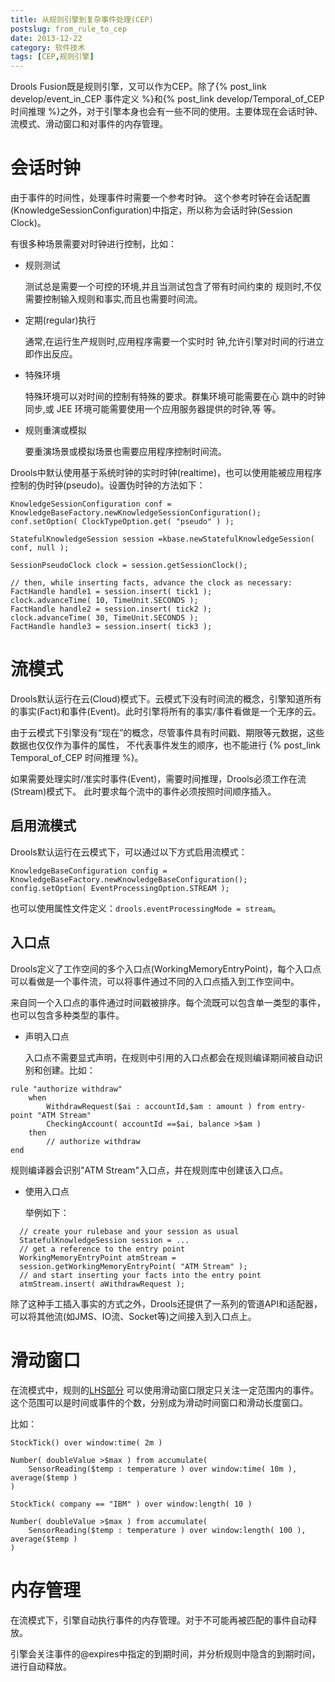 ```yaml
---
title: 从规则引擎到复杂事件处理(CEP)
postslug: from_rule_to_cep
date: 2013-12-22
category: 软件技术
tags: [CEP,规则引擎]
---
```


Drools Fusion既是规则引擎，又可以作为CEP。除了{% post_link develop/event_in_CEP 事件定义 %}和{% post_link develop/Temporal_of_CEP 时间推理 %}之外，对于引擎本身也会有一些不同的使用。主要体现在会话时钟、流模式、滑动窗口和对事件的内存管理。

# 会话时钟

由于事件的时间性，处理事件时需要一个参考时钟。
这个参考时钟在会话配置(KnowledgeSessionConfiguration)中指定，所以称为会话时钟(Session Clock)。

有很多种场景需要对时钟进行控制，比如：

- 规则测试

  测试总是需要一个可控的环境,并且当测试包含了带有时间约束的 规则时,不仅需要控制输入规则和事实,而且也需要时间流。

- 定期(regular)执行

  通常,在运行生产规则时,应用程序需要一个实时时 钟,允许引擎对时间的行进立即作出反应。

- 特殊环境

  特殊环境可以对时间的控制有特殊的要求。群集环境可能需要在心 跳中的时钟同步,或 JEE 环境可能需要使用一个应用服务器提供的时钟,等 等。
- 规则重演或模拟

  要重演场景或模拟场景也需要应用程序控制时间流。

Drools中默认使用基于系统时钟的实时时钟(realtime)，也可以使用能被应用程序控制的伪时钟(pseudo)。设置伪时钟的方法如下：

```
KnowledgeSessionConfiguration conf = KnowledgeBaseFactory.newKnowledgeSessionConfiguration();
conf.setOption( ClockTypeOption.get( "pseudo" ) );

StatefulKnowledgeSession session =kbase.newStatefulKnowledgeSession( conf, null );

SessionPseudoClock clock = session.getSessionClock();

// then, while inserting facts, advance the clock as necessary:
FactHandle handle1 = session.insert( tick1 );
clock.advanceTime( 10, TimeUnit.SECONDS );
FactHandle handle2 = session.insert( tick2 );
clock.advanceTime( 30, TimeUnit.SECONDS );
FactHandle handle3 = session.insert( tick3 );

```






# 流模式

Drools默认运行在云(Cloud)模式下。云模式下没有时间流的概念，引擎知道所有的事实(Fact)和事件(Event)。此时引擎将所有的事实/事件看做是一个无序的云。

由于云模式下引擎没有“现在”的概念，尽管事件具有时间戳、期限等元数据，这些数据也仅仅作为事件的属性，
不代表事件发生的顺序，也不能进行
{% post_link Temporal_of_CEP 时间推理 %}。

如果需要处理实时/准实时事件(Event)，需要时间推理，Drools必须工作在流(Stream)模式下。
此时要求每个流中的事件必须按照时间顺序插入。

## 启用流模式

Drools默认运行在云模式下，可以通过以下方式启用流模式：

```
KnowledgeBaseConfiguration config =
KnowledgeBaseFactory.newKnowledgeBaseConfiguration();
config.setOption( EventProcessingOption.STREAM );
```

也可以使用属性文件定义：`drools.eventProcessingMode = stream`。

## 入口点

Drools定义了工作空间的多个入口点(WorkingMemoryEntryPoint)，每个入口点可以看做是一个事件流，可以将事件通过不同的入口点插入到工作空间中。

来自同一个入口点的事件通过时间戳被排序。每个流既可以包含单一类型的事件，也可以包含多种类型的事件。

- 声明入口点

  入口点不需要显式声明，在规则中引用的入口点都会在规则编译期间被自动识别和创建。比如：

```
rule "authorize withdraw"
    when
        WithdrawRequest($ai : accountId,$am : amount ) from entry-point "ATM Stream"
        CheckingAccount( accountId ==$ai, balance >$am )
    then
        // authorize withdraw
end
```

  规则编译器会识别"ATM Stream"入口点，并在规则库中创建该入口点。

- 使用入口点

  举例如下：

```
  // create your rulebase and your session as usual
  StatefulKnowledgeSession session = ...
  // get a reference to the entry point
  WorkingMemoryEntryPoint atmStream =
  session.getWorkingMemoryEntryPoint( "ATM Stream" );
  // and start inserting your facts into the entry point
  atmStream.insert( aWithdrawRequest );

```

  除了这种手工插入事实的方式之外，Drools还提供了一系列的管道API和适配器，可以将其他流(如JMS、IO流、Socket等)之间接入到入口点上。


# 滑动窗口

在流模式中，规则的[LHS部分](/2012/12/06/rule_language.html#menuIndex3)
可以使用滑动窗口限定只关注一定范围内的事件。这个范围可以是时间或事件的个数，分别成为滑动时间窗口和滑动长度窗口。

比如：

```
StockTick() over window:time( 2m )

Number( doubleValue >$max ) from accumulate(
	SensorReading($temp : temperature ) over window:time( 10m ), average($temp )
)

StockTick( company == "IBM" ) over window:length( 10 )

Number( doubleValue >$max ) from accumulate(
	SensorReading($temp : temperature ) over window:length( 100 ), average($temp )
)

```

# 内存管理

在流模式下，引擎自动执行事件的内存管理。对于不可能再被匹配的事件自动释放。

引擎会关注事件的@expires中指定的到期时间，并分析规则中隐含的到期时间，进行自动释放。
